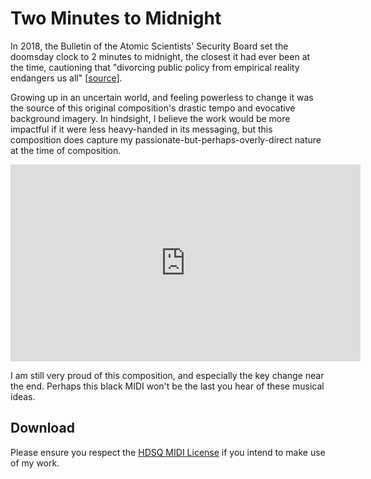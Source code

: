 # Two Minutes to Midnight

In 2018, the Bulletin of the Atomic Scientists' Security Board set the doomsday clock to 2 minutes to midnight, the closest it had ever been at the time, cautioning that "divorcing public policy from empirical reality endangers us all" [[source](https://www.cnn.com/2018/01/25/politics/doomsday-clock-closer-nuclear-midnight)].

Growing up in an uncertain world, and feeling powerless to change it was the source of this original composition's drastic tempo and evocative background imagery. In hindsight, I believe the work would be more impactful if it were less heavy-handed in its messaging, but this composition does capture my passionate-but-perhaps-overly-direct nature at the time of composition.

<iframe width="560" height="315" src="https://www.youtube.com/embed/GwkIZWwgKsA?si=gQSYGKomr_C19UP0" title="YouTube video player" frameborder="0" allow="accelerometer; autoplay; clipboard-write; encrypted-media; gyroscope; picture-in-picture; web-share" referrerpolicy="strict-origin-when-cross-origin" allowfullscreen></iframe>

I am still very proud of this composition, and especially the key change near the end. Perhaps this black MIDI won't be the last you hear of these musical ideas.

## Download

Please ensure you respect the [HDSQ MIDI License](https://maddyguthridge.com/hdsq/license) if you intend to make use of my work.